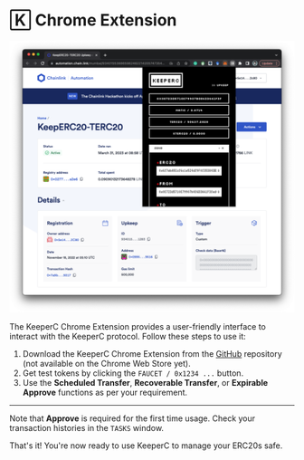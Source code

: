 # 🄺 Chrome Extension

![extension](./images/extension.png)

The KeeperC Chrome Extension provides a user-friendly interface to interact with the KeeperC protocol.
Follow these steps to use it:

1. Download the KeeperC Chrome Extension from the [GitHub](https://github.com/KeepERC20/KeepERC20-frontend/tree/extension) repository (not available on the Chrome Web Store yet).
2. Get test tokens by clicking the `FAUCET / 0x1234 ...` button.
3. Use the **Scheduled Transfer**, **Recoverable Transfer**, or **Expirable Approve** functions as per your requirement.

---

Note that **Approve** is required for the first time usage. Check your transaction histories in the `TASKS` window.

That's it! You're now ready to use KeeperC to manage your ERC20s safe.
